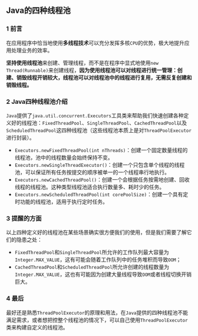 ## Java的四种线程池
### 1 前言
在应用程序中恰当地使用**多线程技术**可以充分发挥多核`CPU`的优势，极大地提升应用处理业务的效率。

**坚持使用线程池**来创建、管理线程，而不是在程序中显式地使用`new Thread(Runnable)`来创建线程，**因为使用线程池可以对线程进行统一管理：创建、销毁线程开销较大，线程池可以对线程池中的线程进行复用，无需反复创建和销毁线程。**

### 2 Java四种线程池介绍
`Java`提供了`java.util.concurrent.Executors`工具类来帮助我们快速创建各种定义好的线程池：`FixedThreadPool`、`SingleThreadPool`、`CachedThreadPool`以及`ScheduledThreadPool`这四种线程池（这些线程池本质上是对`ThreadPoolExecutor`进行封装）。

- `Executors.newFixedThreadPool(int nThreads)`：创建一个固定数量线程的线程池，池中的线程数量会始终保持不变。
- `Executors.newSingleThreadExecutor()`：创建一个只包含单个线程的线程池，可以保证所有任务按提交的顺序被单一的一个线程串行地执行。
- `Executors.newCachedThreadPool()`：创建一个会根据任务按需地创建、回收线程的线程池。这种类型线程池适合执行数量多、耗时少的任务。
- `Executors.newScheduledThreadPool(int corePoolSize)`：创建一个具有定时功能的线程池，适用于执行定时任务。

### 3 提醒的方面
以上四种定义好的线程池在某些场景确实很方便我们的使用，但是我们需要了解它们的隐患之处：

- `FixedThreadPool`和`SingleThreadPool`所允许的工作队列最大容量为`Integer.MAX_VALUE`，这有可能会随着工作队列中的任务堆积而导致`OOM`；
- `CachedThreadPool`和`ScheduledThreadPool`所允许创建的线程数量为`Integer.MAX_VALUE`，这也有可能因为创建大量线程导致`OOM`或者线程切换开销巨大。

### 4 最后
最好还是熟悉`ThreadPoolExecutor`的原理和用法，在`Java`提供的四种线程池不能满足需求，或者想把控整个线程池的情况下，可以自己使用`ThreadPoolExecutor`类来构建自定义的线程池。